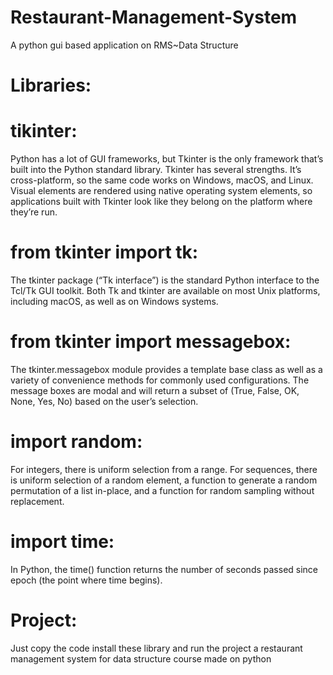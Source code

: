 # Restaurant-Management-System
A python gui based application on RMS~Data Structure


# Libraries:

# tikinter:
Python has a lot of GUI frameworks, but Tkinter is the only framework that’s built into the Python standard library. Tkinter has several strengths. It’s cross-platform, so the same code works on Windows, macOS, and Linux. Visual elements are rendered using native operating system elements, so applications built with Tkinter look like they belong on the platform where they’re run.

# from tkinter import tk:
The tkinter package (“Tk interface”) is the standard Python interface to the Tcl/Tk GUI toolkit. Both Tk and tkinter are available on most Unix platforms, including macOS, as well as on Windows systems.
# from tkinter import messagebox:
The tkinter.messagebox module provides a template base class as well as a variety of convenience methods for commonly used configurations. The message boxes are modal and will return a subset of (True, False, OK, None, Yes, No) based on the user’s selection.
# import random:
For integers, there is uniform selection from a range. For sequences, there is uniform selection of a random element, a function to generate a random permutation of a list in-place, and a function for random sampling without replacement.
# import time:
In Python, the time() function returns the number of seconds passed since epoch (the point where time begins).


# Project:
Just copy the code install these library and run the project a restaurant management system for data structure course made on python
